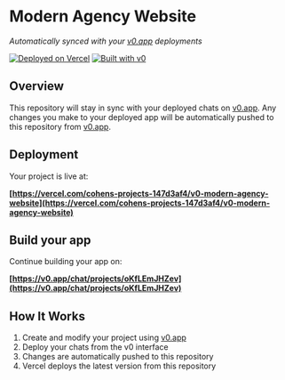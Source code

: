 # Modern Agency Website

*Automatically synced with your [v0.app](https://v0.app) deployments*

[![Deployed on Vercel](https://img.shields.io/badge/Deployed%20on-Vercel-black?style=for-the-badge&logo=vercel)](https://vercel.com/cohens-projects-147d3af4/v0-modern-agency-website)
[![Built with v0](https://img.shields.io/badge/Built%20with-v0.app-black?style=for-the-badge)](https://v0.app/chat/projects/oKfLEmJHZev)

## Overview

This repository will stay in sync with your deployed chats on [v0.app](https://v0.app).
Any changes you make to your deployed app will be automatically pushed to this repository from [v0.app](https://v0.app).

## Deployment

Your project is live at:

**[https://vercel.com/cohens-projects-147d3af4/v0-modern-agency-website](https://vercel.com/cohens-projects-147d3af4/v0-modern-agency-website)**

## Build your app

Continue building your app on:

**[https://v0.app/chat/projects/oKfLEmJHZev](https://v0.app/chat/projects/oKfLEmJHZev)**

## How It Works

1. Create and modify your project using [v0.app](https://v0.app)
2. Deploy your chats from the v0 interface
3. Changes are automatically pushed to this repository
4. Vercel deploys the latest version from this repository